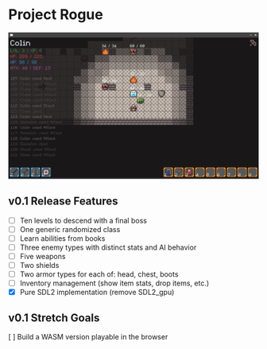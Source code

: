 # Project Rogue

![Screenshot](/assets/screenshot.png)

## v0.1 Release Features
- [ ] Ten levels to descend with a final boss
- [ ] One generic randomized class
- [ ] Learn abilities from books
- [ ] Three enemy types with distinct stats and AI behavior
- [ ] Five weapons
- [ ] Two shields
- [ ] Two armor types for each of: head, chest, boots
- [ ] Inventory management (show item stats, drop items, etc.)
- [x] Pure SDL2 implementation (remove SDL2_gpu)

## v0.1 Stretch Goals
[ ] Build a WASM version playable in the browser
